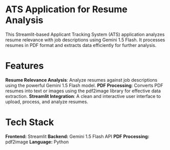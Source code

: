 # ATS Application for Resume Analysis

This Streamlit-based Applicant Tracking System (ATS) application analyzes resume relevance with job descriptions using Gemini 1.5 Flash. It processes resumes in PDF format and extracts data efficiently for further analysis.

# Features

**Resume Relevance Analysis**:
Analyze resumes against job descriptions using the powerful Gemini 1.5 Flash model.
**PDF Processing**:
Converts PDF resumes into text or images using the pdf2image library for effective data extraction.
**Streamlit Integration**:
A clean and interactive user interface to upload, process, and analyze resumes.

# Tech Stack

**Frontend:** Streamlit
**Backend:** Gemini 1.5 Flash API
**PDF Processing:** pdf2image
**Language:** Python
